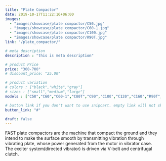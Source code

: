 ```yaml
---
title: "Plate Compactor"
date: 2019-10-17T11:22:16+06:00
images: 
  - "images/showcase/plate compactor/C50.jpg"
  - "images/showcase/plate compactor/C60-1.jpg"
  - "images/showcase/plate compactor/C100.jpg"
  - "images/showcase/plate compactor/R90T.jpg"
link: "/plate_compactor/"

# meta description
description : "this is meta description"

# product Price
price: "300-700"
# discount_price: "25.00"

# product variation
# colors : ["black","white","gray"]
# sizes : ["small","medium","large"]
models : ["C50","C60","C60-1","C80T","C90","C100","C120","C160","R90T","T90T-2","R90T3"]

# button link if you don't want to use snipcart. empty link will not show button
button_link: "#"

draft: false
---
```


FAST plate compactors are the machine that compact the ground and they intend to make the surface smooth by transmitting vibration through vibrating plate, whose power generated from the motor in vibrator case. The exciter system(directed vibrator) is driven via V-belt and centrifugal clutch.
